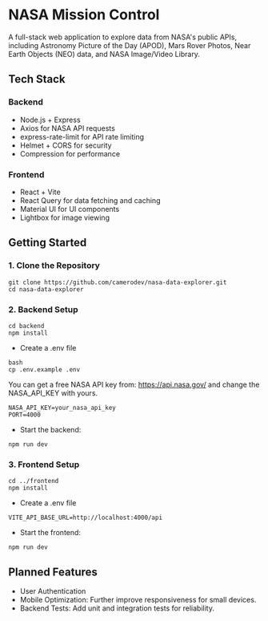 # NASA Mission Control
A full-stack web application to explore data from NASA's public APIs, including Astronomy Picture of the Day (APOD), Mars Rover Photos, Near Earth Objects (NEO) data, and NASA Image/Video Library.
## Tech Stack
### Backend
- Node.js + Express
- Axios for NASA API requests
- express-rate-limit for API rate limiting
- Helmet + CORS for security
- Compression for performance
### Frontend
- React + Vite
- React Query for data fetching and caching
- Material UI for UI components
- Lightbox for image viewing
## Getting Started
### 1. Clone the Repository
```
git clone https://github.com/camerodev/nasa-data-explorer.git
cd nasa-data-explorer
```
### 2. Backend Setup
```
cd backend
npm install
```
- Create a .env file
```
bash
cp .env.example .env
```
You can get a free NASA API key from: https://api.nasa.gov/ and change the NASA_API_KEY with yours.
```
NASA_API_KEY=your_nasa_api_key
PORT=4000
```
- Start the backend:
```
npm run dev
```
### 3. Frontend Setup
```
cd ../frontend
npm install
```
- Create a .env file
```
VITE_API_BASE_URL=http://localhost:4000/api
```
- Start the frontend:
```
npm run dev
```
## Planned Features
- User Authentication
- Mobile Optimization: Further improve responsiveness for small devices.
- Backend Tests: Add unit and integration tests for reliability.

